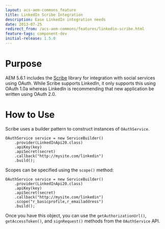 ```yaml
---
layout: acs-aem-commons_feature
title: LinkedIn Scribe Integration
description: Ease LinkedIn integration needs
date: 2013-07-25
redirect_from: /acs-aem-commons/features/linkedin-scribe.html
feature-tags: component-dev
initial-release: 1.5.0
---
```


# Purpose

AEM 5.6.1 includes the [Scribe](https://github.com/fernandezpablo85/scribe-java) library for integration with social services using OAuth. While Scribe supports LinkedIn, it only supports this using OAuth 1.0a whereas LinkedIn is recommending that new application be written using OAuth 2.0.

# How to Use

Scribe uses a builder pattern to construct instances of `OAuthService`.

    OAuthService service = new ServiceBuilder()
        .provider(LinkedInApi20.class)
        .apiKey(key)
        .apiSecret(secret)
        .callback("http://mysite.com/linkedin")
        .build();

Scopes can be specified using the `scope()` method:

    OAuthService service = new ServiceBuilder()
        .provider(LinkedInApi20.class)
        .apiKey(key)
        .apiSecret(secret)
        .callback("http://mysite.com/linkedin")
        .scope("r_basicprofile,r_emailaddress")
        .build();

Once you have this object, you can use the `getAuthorizationUrl()`, `getAccessToken()`, and `signRequest()` methods from the `OAuthService` API.